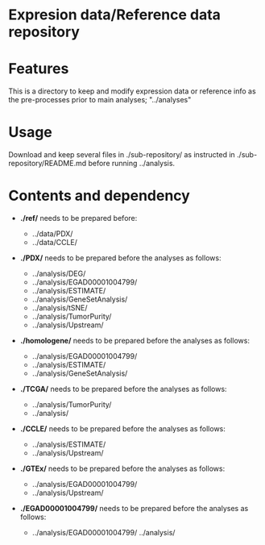 # Expresion data/Reference data repository

# Features
This is a directory to keep and modify expression data or reference info as the pre-processes prior to main analyses; "../analyses"

# Usage
Download and keep several files in ./sub-repository/ as instructed in ./sub-repository/README.md before running ../analysis.


# Contents and dependency
- **./ref/** needs to be prepared before:
  - ../data/PDX/
  - ../data/CCLE/

- **./PDX/** needs to be prepared before the analyses as follows: 
  - ../analysis/DEG/
  - ../analysis/EGAD00001004799/
  - ../analysis/ESTIMATE/
  - ../analysis/GeneSetAnalysis/
  - ../analysis/tSNE/
  - ../analysis/TumorPurity/
  - ../analysis/Upstream/
  
- **./homologene/** needs to be prepared before the analyses as follows:
  - ../analysis/EGAD00001004799/
  - ../analysis/ESTIMATE/
  - ../analysis/GeneSetAnalysis/

- **./TCGA/** needs to be prepared before the analyses as follows:
  - ../analysis/TumorPurity/
  - ../analysis/

- **./CCLE/** needs to be prepared before the analyses as follows:
  - ../analysis/ESTIMATE/
  - ../analysis/Upstream/
 
- **./GTEx/** needs to be prepared before the analyses as follows:
  - ../analysis/EGAD00001004799/
  - ../analysis/Upstream/

- **./EGAD00001004799/** needs to be prepared before the analyses as follows:
  - ../analysis/EGAD00001004799/
  ../analysis/